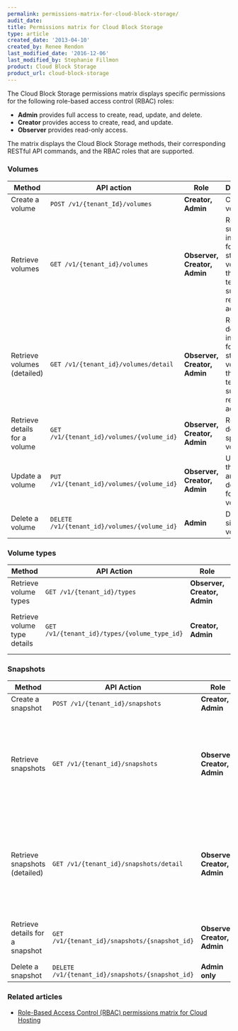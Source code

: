 ```yaml
---
permalink: permissions-matrix-for-cloud-block-storage/
audit_date:
title: Permissions matrix for Cloud Block Storage
type: article
created_date: '2013-04-10'
created_by: Renee Rendon
last_modified_date: '2016-12-06'
last_modified_by: Stephanie Fillmon
product: Cloud Block Storage
product_url: cloud-block-storage
---
```


The Cloud Block Storage permissions matrix displays specific permissions for the following role-based access control (RBAC) roles:

 - **Admin** provides full access to create, read, update, and delete.
 - **Creator** provides access to create, read, and update.
 - **Observer** provides read-only access.

The matrix displays the Cloud Block Storage methods, their corresponding RESTful API commands, and the RBAC roles that are supported.

### Volumes

Method | API action | Role | Description
--- | --- | --- | ---
Create a volume | `POST /v1/{tenant_Id}/volumes` | **Creator, Admin** | Creates a volume.
Retrieve volumes | `GET /v1/{tenant_id}/volumes` | **Observer, Creator, Admin** | Retrieves summary information for all block storage volumes that the tenant who submits the request can access.
Retrieve volumes (detailed) | `GET /v1/{tenant_id}/volumes/detail` | **Observer, Creator, Admin** | Retrieves detailed information for all block storage volumes that the tenant who submits the request can access.
Retrieve details for a volume | `GET /v1/{tenant_id}/volumes/{volume_id}` | **Observer, Creator, Admin** | Retrieves details for a specified volume.
Update a volume | `PUT /v1/{tenant_id}/volumes/{volume_id}` | **Observer, Creator, Admin** | Updates the name and description for a volume.
Delete a volume | `DELETE /v1/{tenant_id}/volumes/{volume_id}` | **Admin** | Deletes a single volume.

### Volume types

Method | API Action | Role | Description
--- | --- | --- | ---
Retrieve volume types |`GET /v1/{tenant_id}/types` | **Observer, Creator, Admin** | Retrieves volume types.
Retrieve volume type details | `GET /v1/{tenant_id}/types/{volume_type_id}` | **Creator, Admin** | Retrieves details for a specified volume type.

### Snapshots

Method | API Action | Role | Description
--- | --- | --- | ---
Create a snapshot | `POST /v1/{tenant_id}/snapshots` | **Creator, Admin** | Creates a snapshot.
Retrieve snapshots | `GET /v1/{tenant_id}/snapshots` | **Observer, Creator, Admin** | Retrieves summary information for all block storage snapshots that the tenant who submits the request can access.
Retrieve snapshots (detailed) | `GET /v1/{tenant_id}/snapshots/detail` | **Observer, Creator, Admin** | Retrieves detailed information for all block storage snapshots that the tenant who submits the request can access.
Retrieve details for a snapshot | `GET /v1/{tenant_id}/snapshots/{snapshot_id}` | **Observer, Creator, Admin** | Retrieves details for the specified snapshot.
Delete a snapshot | `DELETE /v1/{tenant_id}/snapshots/{snapshot_id}` | **Admin only** | Deletes a snapshot.

### Related articles

- [Role-Based Access Control (RBAC) permissions matrix for Cloud Hosting](/how-to/permissions-matrix-for-role-based-access-control-rbac)
